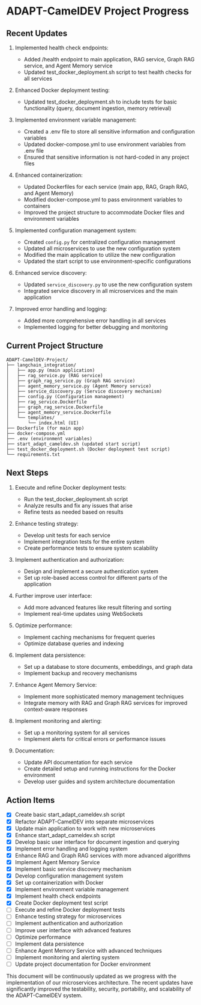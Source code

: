 # ADAPT-CamelDEV Project Progress

## Recent Updates

1. Implemented health check endpoints:
   - Added /health endpoint to main application, RAG service, Graph RAG service, and Agent Memory service
   - Updated test_docker_deployment.sh script to test health checks for all services

2. Enhanced Docker deployment testing:
   - Updated test_docker_deployment.sh to include tests for basic functionality (query, document ingestion, memory retrieval)

3. Implemented environment variable management:
   - Created a .env file to store all sensitive information and configuration variables
   - Updated docker-compose.yml to use environment variables from .env file
   - Ensured that sensitive information is not hard-coded in any project files

4. Enhanced containerization:
   - Updated Dockerfiles for each service (main app, RAG, Graph RAG, and Agent Memory)
   - Modified docker-compose.yml to pass environment variables to containers
   - Improved the project structure to accommodate Docker files and environment variables

5. Implemented configuration management system:
   - Created `config.py` for centralized configuration management
   - Updated all microservices to use the new configuration system
   - Modified the main application to utilize the new configuration
   - Updated the start script to use environment-specific configurations

6. Enhanced service discovery:
   - Updated `service_discovery.py` to use the new configuration system
   - Integrated service discovery in all microservices and the main application

7. Improved error handling and logging:
   - Added more comprehensive error handling in all services
   - Implemented logging for better debugging and monitoring

## Current Project Structure

```
ADAPT-CamelDEV-Project/
├── langchain_integration/
│   ├── app.py (main application)
│   ├── rag_service.py (RAG service)
│   ├── graph_rag_service.py (Graph RAG service)
│   ├── agent_memory_service.py (Agent Memory service)
│   ├── service_discovery.py (Service discovery mechanism)
│   ├── config.py (Configuration management)
│   ├── rag_service.Dockerfile
│   ├── graph_rag_service.Dockerfile
│   ├── agent_memory_service.Dockerfile
│   └── templates/
│       └── index.html (UI)
├── Dockerfile (for main app)
├── docker-compose.yml
├── .env (environment variables)
├── start_adapt_cameldev.sh (updated start script)
├── test_docker_deployment.sh (Docker deployment test script)
└── requirements.txt
```

## Next Steps

1. Execute and refine Docker deployment tests:
   - Run the test_docker_deployment.sh script
   - Analyze results and fix any issues that arise
   - Refine tests as needed based on results

2. Enhance testing strategy:
   - Develop unit tests for each service
   - Implement integration tests for the entire system
   - Create performance tests to ensure system scalability

3. Implement authentication and authorization:
   - Design and implement a secure authentication system
   - Set up role-based access control for different parts of the application

4. Further improve user interface:
   - Add more advanced features like result filtering and sorting
   - Implement real-time updates using WebSockets

5. Optimize performance:
   - Implement caching mechanisms for frequent queries
   - Optimize database queries and indexing

6. Implement data persistence:
   - Set up a database to store documents, embeddings, and graph data
   - Implement backup and recovery mechanisms

7. Enhance Agent Memory Service:
   - Implement more sophisticated memory management techniques
   - Integrate memory with RAG and Graph RAG services for improved context-aware responses

8. Implement monitoring and alerting:
   - Set up a monitoring system for all services
   - Implement alerts for critical errors or performance issues

9. Documentation:
   - Update API documentation for each service
   - Create detailed setup and running instructions for the Docker environment
   - Develop user guides and system architecture documentation

## Action Items

- [x] Create basic start_adapt_cameldev.sh script
- [x] Refactor ADAPT-CamelDEV into separate microservices
- [x] Update main application to work with new microservices
- [x] Enhance start_adapt_cameldev.sh script
- [x] Develop basic user interface for document ingestion and querying
- [x] Implement error handling and logging system
- [x] Enhance RAG and Graph RAG services with more advanced algorithms
- [x] Implement Agent Memory Service
- [x] Implement basic service discovery mechanism
- [x] Develop configuration management system
- [x] Set up containerization with Docker
- [x] Implement environment variable management
- [x] Implement health check endpoints
- [x] Create Docker deployment test script
- [ ] Execute and refine Docker deployment tests
- [ ] Enhance testing strategy for microservices
- [ ] Implement authentication and authorization
- [ ] Improve user interface with advanced features
- [ ] Optimize performance
- [ ] Implement data persistence
- [ ] Enhance Agent Memory Service with advanced techniques
- [ ] Implement monitoring and alerting system
- [ ] Update project documentation for Docker environment

This document will be continuously updated as we progress with the implementation of our microservices architecture. The recent updates have significantly improved the testability, security, portability, and scalability of the ADAPT-CamelDEV system.